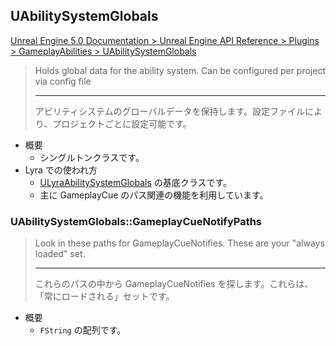 ## UAbilitySystemGlobals

[Unreal Engine 5.0 Documentation > Unreal Engine API Reference > Plugins > GameplayAbilities > UAbilitySystemGlobals](https://docs.unrealengine.com/5.0/en-US/API/Plugins/GameplayAbilities/UAbilitySystemGlobals/)

> Holds global data for the ability system. Can be configured per project via config file  
> 
> ----
> アビリティシステムのグローバルデータを保持します。設定ファイルにより、プロジェクトごとに設定可能です。  

* 概要
	* シングルトンクラスです。
* Lyra での使われ方
	* [ULyraAbilitySystemGlobals] の基底クラスです。
	* 主に GameplayCue のパス関連の機能を利用しています。

### UAbilitySystemGlobals::GameplayCueNotifyPaths

> Look in these paths for GameplayCueNotifies. These are your "always loaded" set.  
> 
> ----
> これらのパスの中から GameplayCueNotifies を探します。これらは、「常にロードされる」セットです。 

* 概要
	* `FString` の配列です。



<!--- ページ内のリンク --->

<!--- 自前の画像へのリンク --->

<!--- generated --->
[ULyraAbilitySystemGlobals]: ../../Lyra/GameplayAbility/ULyraAbilitySystemGlobals.md#ulyraabilitysystemglobals
